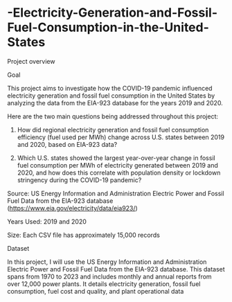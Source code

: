 # -Electricity-Generation-and-Fossil-Fuel-Consumption-in-the-United-States

Project overview


Goal

This project aims to investigate how the COVID-19 pandemic influenced electricity generation
and fossil fuel consumption in the United States by analyzing the data from the EIA-923
database for the years 2019 and 2020.

Here are the two main questions being addressed throughout this project:

1. How did regional electricity generation and fossil fuel consumption efficiency (fuel used
per MWh) change across U.S. states between 2019 and 2020, based on EIA-923 data?

3. Which U.S. states showed the largest year-over-year change in fossil fuel consumption
per MWh of electricity generated between 2019 and 2020, and how does this correlate
with population density or lockdown stringency during the COVID-19 pandemic?


Source: US Energy Information and Administration Electric Power and Fossil Fuel Data from
the EIA-923 database
(https://www.eia.gov/electricity/data/eia923/)

Years Used: 2019 and 2020

Size: Each CSV file has approximately 15,000 records


Dataset

In this project, I will use the US Energy Information and Administration Electric Power and Fossil
Fuel Data from the EIA-923 database. This dataset spans from 1970 to 2023 and includes
monthly and annual reports from over 12,000 power plants. It details electricity generation, fossil
fuel consumption, fuel cost and quality, and plant operational data
